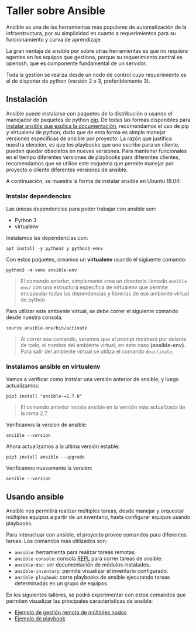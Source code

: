 # Taller sobre Ansible

Ansible es una de las herramientas más populares de automatización de la
infraestructura, por su simplicidad en cuanto a requerimientos para su
funcionamiento y curva de aprendizaje.

La gran ventaja de ansible por sobre otras herramientas es que no requiere
agentes en los equipos que gestiona, porque su requerimiento central es openssh,
que es componente fundamental de un servidor.

Toda la gestión se realiza desde un nodo de control cuyo requerimiento es el de
disponer de python (versión 2 o 3, preferiblemente 3).

## Instalación

Ansible puede instalarse con paquetes de la distribución o usando el manejador
de paquetes de python [pip](https://pypi.org/project/pip/). De todas las formas
disponibles para [instalar ansible que explica la
documentación](https://docs.ansible.com/ansible/latest/installation_guide/index.html),
recomendamos el uso de pip y virtualenv de python, dado que de esta forma es
simple manejar versiones específicas de ansible por proyecto. 
La razón que justifica nuestra elección, es que los playbooks que uno escribe
para un cliente, pueden quedar obsoletos en nuevas versiones. Para mantener
funcionales en el tiempo diferentes versiones de playbooks para diferentes
clientes, recomendamos que se utilice este esquema que permite manejar por
proyecto o cliente diferentes versiones de ansible.

A continuación, se muestra la forma de instalar ansible en Ubuntu 18.04:

### Instalar dependencias

Las únicas dependencias para poder trabajar con ansible son:

* Python 3
* virtualenv

Instalamos las dependencias con:

```
apt install -y python3 y python3-venv
```

Con estos paquetes, creamos un **virtualenv** usando el sigiuente comando:

```
python3 -m venv ansible-env
```

> El comando anterior, simplemente crea un directorio llamado `ansible-env/` con
> una estructura específica de virtualenv que permite encapsular todas las
> dependencias y librerías de ese ambiente virtual de python.

Para utilizar este ambiente virtual, se debe correr el siguiente comando desde nuestra consola:

```
source ansible-env/bin/activate 
```

> Al correr ese comando, veremos que el prompt mostrará por delante de todo, el
> nombre del ambiente virtual, en este caso **(ansible-env)**. Para salir del ambiente virtual 
> se utiliza el comando `deactivate`.

### Instalamos ansible en virtualenv

Vamos a verificar como instalar una versión anterior de ansible, y luego
actualizamos:

```
pip3 install "ansible~=2.7.0"
```

> El comando anterior instala ansible en la versión más actualizada de la rama 2.7.

Verificamos la version de ansible:

```
ansible --version
```

Ahora actualizamos a la ultima versión estable:

```
pip3 install ansible --upgrade
```

Verificamos nuevamente la versión:

```
ansible --version
```

## Usando ansible

Ansible nos permitirá realizar múltiples tareas, desde manejar y orquestar
múltiples equipos a partir de un inventario, hasta configurar equipos usando
playbooks.

Para interactuar con ansible, el proyecto provee comandos para diferentes
tareas. Los comandos más utilizados son:

* `ansible`:  herramienta para realizar tareas remotas.
* `ansible-console`: consola [REPL](https://es.wikipedia.org/wiki/REPL) para
  correr tareas de ansible.
* `ansible-doc`: ver documentación de módulos instalados.
* `ansible-inventory`: permite visualizar el inventario configurado.
* `ansible-playbook`: corre playbooks de ansible ejecutando tareas determinadas
  en un grupo de equipos.

En los siguientes talleres, se podrá experimentar con estos comandos que
permiten visualizar las principales características de ansible:

* [Ejemplo de gestión remota de múltiples nodos](./01-remote-connection)
* [Ejemplo de playbook](./02-playbooks)


